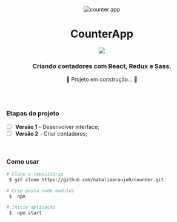
<div align= "center">

![counter app](https://user-images.githubusercontent.com/81394067/150690960-b7d862e3-933f-468f-864d-1f39f661ee6f.png)

# CounterApp
<img  src ="https://img.shields.io/badge/in%20progress%20-vers%C3%A3o%201-yellow"/>

### Criando contadores com React, Redux e Sass.


 🚧 Projeto em construção... 🚧
</div>
<br><br>

### Etapas do projeto

- [ ] **Versão 1** - Desenvolver interface;
- [ ] **Versão 2** - Criar contadores;

<br>

### Como usar 

```bash
# Clone o repositório
 $ git clone https://github.com/nataliaaraujo0/counter.git
```

```bash
# Crie pasta node modules
 $  npm
```

```bash
# Inicie aplicação
 $  npm start
```


